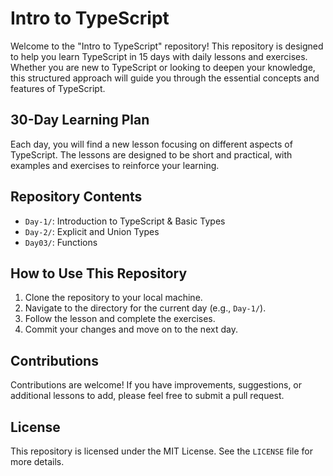 # Intro to TypeScript

Welcome to the "Intro to TypeScript" repository! This repository is designed to help you learn TypeScript in 15 days with daily lessons and exercises. Whether you are new to TypeScript or looking to deepen your knowledge, this structured approach will guide you through the essential concepts and features of TypeScript.

## 30-Day Learning Plan

Each day, you will find a new lesson focusing on different aspects of TypeScript. The lessons are designed to be short and practical, with examples and exercises to reinforce your learning.

## Repository Contents

- `Day-1/`: Introduction to TypeScript & Basic Types
- `Day-2/`: Explicit and Union Types
- `Day03/`: Functions
<!-- - `Day04/`: Classes
- `Day05/`: Functions -->
<!-- - ... -->
<!-- - `Day30/`: Advanced Topics and Best Practices -->

## How to Use This Repository

1. Clone the repository to your local machine.
2. Navigate to the directory for the current day (e.g., `Day-1/`).
3. Follow the lesson and complete the exercises.
4. Commit your changes and move on to the next day.

## Contributions

Contributions are welcome! If you have improvements, suggestions, or additional lessons to add, please feel free to submit a pull request.

## License

This repository is licensed under the MIT License. See the `LICENSE` file for more details.
